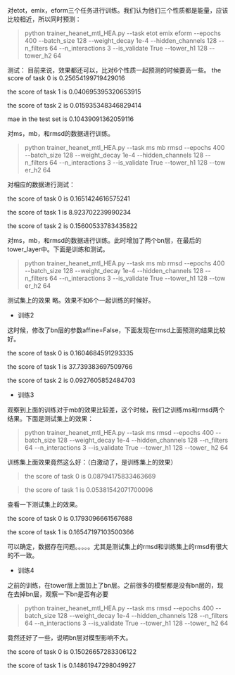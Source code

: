 对etot，emix，eform三个任务进行训练。我们认为他们三个性质都是能量，应该比较相近，所以同时预测：
>python trainer_heanet_mtl_HEA.py --task etot emix eform  --epochs 400 --batch_size 128 --weight_decay 1e-4 --hidden_channels 128 --n_filters 64 --n_interactions 3 --is_validate True --tower_h1 128
--tower_h2 64

测试：
目前来说，效果都还可以，比对6个性质一起预测的时候要高一些。
the score of task 0 is 0.25654199719429016
 
the score of task 1 is 0.040695395320653915

the score of task 2 is 0.015935348346829414

mae in the test set is 0.10439091362059116

对ms，mb，和rmsd的数据进行训练。
>python trainer_heanet_mtl_HEA.py --task ms mb rmsd  --epochs 400 --batch_size 128 --weight_decay 1e-4 --hidden_channels 128 --n_filters 64 --n_interactions 3 --is_validate True --tower_h1 128 --tow
er_h2 64


对相应的数据进行测试：

the score of task 0 is 0.1651424616575241

the score of task 1 is 8.923702239990234

the score of task 2 is 0.15600533783435822

对ms，mb，和rmsd的数据进行训练。此时增加了两个bn层，在最后的tower_layer中。下面是训练和测试。
>python trainer_heanet_mtl_HEA.py --task ms mb rmsd  --epochs 400 --batch_size 128 --weight_decay 1e-4 --hidden_channels 128 --n_filters 64 --n_interactions 3 --is_validate True --tower_h1 128 --tow
er_h2 64

测试集上的效果
略。效果不如6个一起训练的时候好。

- 训练2

这时候，修改了bn层的参数affine=False，下面发现在rmsd上面预测的结果比较好。

the score of task 0 is 0.1604684591293335

the score of task 1 is 37.739383697509766

the score of task 2 is 0.0927605852484703

- 训练3

观察到上面的训练对于mb的效果比较差，这个时候，我们之训练ms和rmsd两个结果。下面是测试集上的效果：
> python trainer_heanet_mtl_HEA.py --task ms rmsd  --epochs 400 --batch_size 128 --weight_decay 1e-4 --hidden_channels 128 --n_filters 64 --n_interactions 3 --is_validate True --tower_h1 128 --tower_
h2 64

训练集上面效果竟然这么好：（白激动了，是训练集上的效果）
>the score of task 0 is 0.08794175833463669

>the score of task 1 is 0.05381542071700096

查看一下测试集上的效果。

the score of task 0 is 0.1793096661567688

the score of task 1 is 0.16547197103500366

可以确定，数据存在问题。。。。。尤其是测试集上的rmsd和训练集上的rmsd有很大的不一致。

- 训练4

之前的训练，在tower层上面加上了bn层。之前很多的模型都是没有bn层的，现在去掉bn层，观察一下bn是否有必要
> python trainer_heanet_mtl_HEA.py --task ms rmsd  --epochs 400 --batch_size 128 --weight_decay 1e-4 --hidden_channels 128 --n_filters 64 --n_interactions 3 --is_validate True --tower_h1 128 --tower_
h2 64

竟然还好了一些，说明bn层对模型影响不大。

the score of task 0 is 0.15026657283306122

the score of task 1 is 0.14861947298049927

